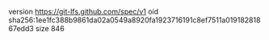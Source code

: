 version https://git-lfs.github.com/spec/v1
oid sha256:1ee1fc388b9861da02a0549a8920fa1923716191c8ef7511a01918281867edd3
size 846
